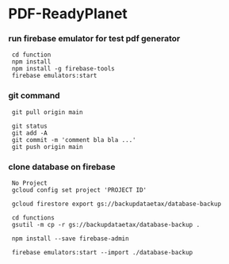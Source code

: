 # PDF-ReadyPlanet
### run firebase emulator for test pdf generator
```
 cd function
 npm install
 npm install -g firebase-tools
 firebase emulators:start
```

### git command
```
 git pull origin main
 
 git status
 git add -A
 git commit -m 'comment bla bla ...'
 git push origin main
```

### clone database on firebase
```
 No Project
 gcloud config set project 'PROJECT ID'

 gcloud firestore export gs://backupdataetax/database-backup
 
 cd functions
 gsutil -m cp -r gs://backupdataetax/database-backup .

 npm install --save firebase-admin
 
 firebase emulators:start --import ./database-backup
```